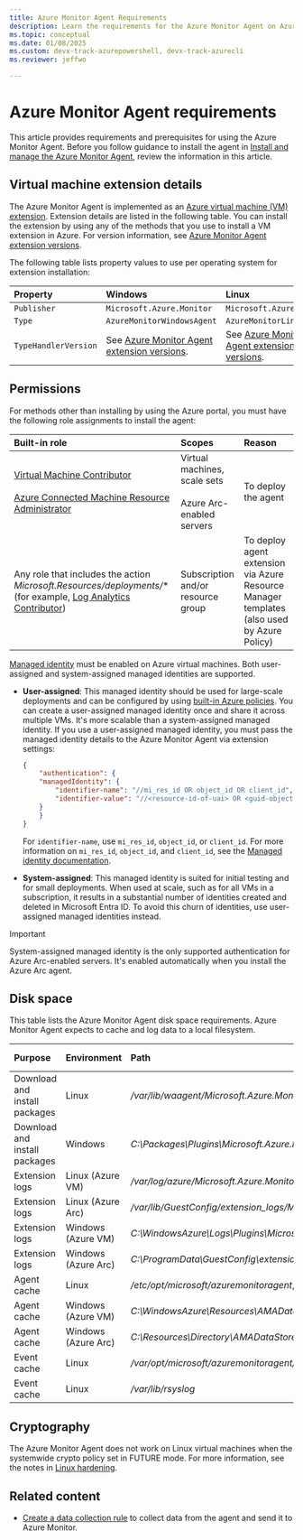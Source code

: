 ```yaml
---
title: Azure Monitor Agent Requirements
description: Learn the requirements for the Azure Monitor Agent on Azure virtual machines and Azure Arc-enabled servers and prerequisites for installation.
ms.topic: conceptual
ms.date: 01/08/2025
ms.custom: devx-track-azurepowershell, devx-track-azurecli
ms.reviewer: jeffwo

---
```


# Azure Monitor Agent requirements

This article provides requirements and prerequisites for using the Azure Monitor Agent. Before you follow guidance to install the agent in [Install and manage the Azure Monitor Agent](./azure-monitor-agent-manage.md), review the information in this article.

## Virtual machine extension details

The Azure Monitor Agent is implemented as an [Azure virtual machine (VM) extension](/azure/virtual-machines/extensions/overview). Extension details are listed in the following table. You can install the extension by using any of the methods that you use to install a VM extension in Azure. For version information, see [Azure Monitor Agent extension versions](./azure-monitor-agent-extension-versions.md).

The following table lists property values to use per operating system for extension installation:

| Property | Windows | Linux |
|:---|:---|:---|
| `Publisher` | `Microsoft.Azure.Monitor`  | `Microsoft.Azure.Monitor` |
| `Type`      | `AzureMonitorWindowsAgent` | `AzureMonitorLinuxAgent`  |
| `TypeHandlerVersion`  | See [Azure Monitor Agent extension versions](./azure-monitor-agent-extension-versions.md). | See [Azure Monitor Agent extension versions](./azure-monitor-agent-extension-versions.md). |

## Permissions

For methods other than installing by using the Azure portal, you must have the following role assignments to install the agent:  

| Built-in role | Scopes | Reason |  
|:---|:---|:---|  
| [Virtual Machine Contributor](/azure/role-based-access-control/built-in-roles#virtual-machine-contributor) <br /><br />[Azure Connected Machine Resource Administrator](/azure/role-based-access-control/built-in-roles#azure-connected-machine-resource-administrator) | Virtual machines, scale sets <br /><br /> Azure Arc-enabled servers | To deploy the agent |  
| Any role that includes the action *Microsoft.Resources/deployments/** (for example, [Log Analytics Contributor](/azure/role-based-access-control/built-in-roles#log-analytics-contributor)) | Subscription and/or <br /> resource group  | To deploy agent extension via Azure Resource Manager templates (also used by Azure Policy) |  

[Managed identity](/azure/active-directory/managed-identities-azure-resources/overview) must be enabled on Azure virtual machines. Both user-assigned and system-assigned managed identities are supported.

- **User-assigned**: This managed identity should be used for large-scale deployments and can be configured by using [built-in Azure policies](./azure-monitor-agent-policy.md). You can create a user-assigned managed identity once and share it across multiple VMs. It's more scalable than a system-assigned managed identity. If you use a user-assigned managed identity, you must pass the managed identity details to the Azure Monitor Agent via extension settings:

    ```json
    {
        "authentication": {
        "managedIdentity": {
            "identifier-name": "//mi_res_id OR object_id OR client_id",
            "identifier-value": "//<resource-id-of-uai> OR <guid-object-or-client-id>"
        }
        }
    }
    ```

   For `identifier-name`, use `mi_res_id`, `object_id`, or `client_id`. For more information on `mi_res_id`, `object_id`, and `client_id`, see the [Managed identity documentation](/azure/active-directory/managed-identities-azure-resources/how-to-use-vm-token#get-a-token-using-http).

- **System-assigned**: This managed identity is suited for initial testing and for small deployments. When used at scale, such as for all VMs in a subscription, it results in a substantial number of identities created and deleted in Microsoft Entra ID. To avoid this churn of identities, use user-assigned managed identities instead.

> [!IMPORTANT]
> System-assigned managed identity is the only supported authentication for Azure Arc-enabled servers. It's enabled automatically when you install the Azure Arc agent.

## Disk space

This table lists the Azure Monitor Agent disk space requirements. Azure Monitor Agent expects to cache and log data to a local filesystem.

| Purpose | Environment | Path | Suggested space |
|:---|:---|:---|:---|
| Download and install packages | Linux | */var/lib/waagent/Microsoft.Azure.Monitor.AzureMonitorLinuxAgent-{Version}/* | 500 MB |
| Download and install packages | Windows | *C:\Packages\Plugins\Microsoft.Azure.Monitor.AzureMonitorWindowsAgent* | 500 MB |
| Extension logs | Linux (Azure VM) | */var/log/azure/Microsoft.Azure.Monitor.AzureMonitorLinuxAgent/* | 100 MB |
| Extension logs | Linux (Azure Arc) | */var/lib/GuestConfig/extension_logs/Microsoft.Azure.Monitor.AzureMonitorLinuxAgent-{version}/* | 100 MB |
| Extension logs | Windows (Azure VM) | *C:\WindowsAzure\Logs\Plugins\Microsoft.Azure.Monitor.AzureMonitorWindowsAgent* | 100 MB |
| Extension logs | Windows (Azure Arc) | *C:\ProgramData\GuestConfig\extension_logs\Microsoft.Azure.Monitor.AzureMonitorWindowsAgent* | 100 MB |
| Agent cache | Linux | */etc/opt/microsoft/azuremonitoragent*, */var/opt/microsoft/azuremonitoragent* | 500 MB |
| Agent cache | Windows (Azure VM) | *C:\WindowsAzure\Resources\AMADataStore.{DataStoreName}* | 10.5 GB |
| Agent cache | Windows (Azure Arc) | *C:\Resources\Directory\AMADataStore.{DataStoreName}* | 10.5 GB |
| Event cache | Linux | */var/opt/microsoft/azuremonitoragent/events* | 10 GB |
| Event cache | Linux | */var/lib/rsyslog* | 1 GB |

## Cryptography

The Azure Monitor Agent does not work on Linux virtual machines when the systemwide crypto policy set in FUTURE mode. For more information, see the notes in [Linux hardening](azure-monitor-agent-supported-operating-systems.md#linux-hardening).

## Related content

- [Create a data collection rule](../vm/data-collection.md) to collect data from the agent and send it to Azure Monitor.
